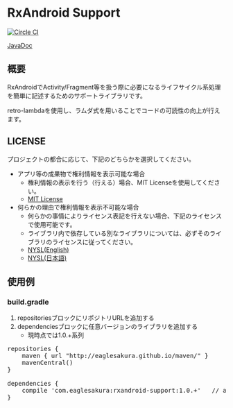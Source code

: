 # RxAndroid Support

[![Circle CI](https://circleci.com/gh/eaglesakura/rxandroid-support.png?style=badge)](https://circleci.com/gh/eaglesakura/rxandroid-support)

[JavaDoc](http://eaglesakura.github.io/maven/doc/rxandroid-support/javadoc/)

## 概要

RxAndroidでActivity/Fragment等を扱う際に必要になるライフサイクル系処理を簡単に記述するためのサポートライブラリです。

retro-lambdaを使用し、ラムダ式を用いることでコードの可読性の向上が行えます。

## LICENSE

プロジェクトの都合に応じて、下記のどちらかを選択してください。

* アプリ等の成果物で権利情報を表示可能な場合
	* 権利情報の表示を行う（行える）場合、MIT Licenseを使用してください。
	* [MIT License](LICENSE-MIT.txt)
* 何らかの理由で権利情報を表示不可能な場合
	* 何らかの事情によりライセンス表記を行えない場合、下記のライセンスで使用可能です。
	* ライブラリ内で依存している別なライブラリについては、必ずそのライブラリのライセンスに従ってください。
	* [NYSL(English)](LICENSE-NYSL-eng.txt)
	* [NYSL(日本語)](LICENSE-NYSL-jpn.txt)

## 使用例

### build.gradle

 1. repositoriesブロックにリポジトリURLを追加する
 1. dependenciesブロックに任意バージョンのライブラリを追加する
 	* 現時点では1.0.+系列

<pre>
repositories {
    maven { url "http://eaglesakura.github.io/maven/" }		// add maven repo
    mavenCentral()
}

dependencies {
    compile 'com.eaglesakura:rxandroid-support:1.0.+'	// add library
}


</pre>

